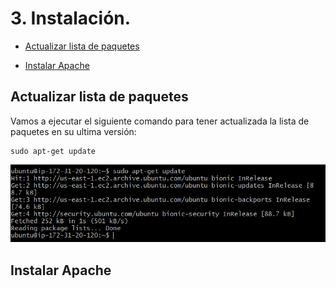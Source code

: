 # 3. Instalación.

- [Actualizar lista de paquetes](#actualizar-lista-de-paquetes)

- [Instalar Apache](#instalar-apache)

## Actualizar lista de paquetes

Vamos a ejecutar el siguiente comando para tener actualizada la lista de paquetes en su ultima versión:

    sudo apt-get update

![](images/tarea-2/listado_de_paquetes.PNG)

## Instalar Apache